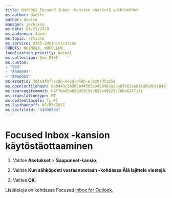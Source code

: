 ```yaml
---
title: 8000001 Focused Inbox -kansion käytöstä vaihtoehdot
ms.author: daeite
author: daeite
manager: jackiesm
ms.date: 04/21/2020
ms.audience: Admin
ms.topic: article
ms.service: o365-administration
ROBOTS: NOINDEX, NOFOLLOW
localization_priority: Normal
ms.collection: Adm_O365
ms.custom:
- "989"
- "8000001"
- "8000059"
ms.assetid: 7d169f0f-828b-4d2a-b60b-ec9297df2c59
ms.openlocfilehash: 8ab443c16069b44563a342948ca29a65d61a6616a5bdb8184978e70191eebcbc
ms.sourcegitcommit: b5f7da89a650d2915dc652449623c78be6247175
ms.translationtype: MT
ms.contentlocale: fi-FI
ms.lasthandoff: 08/05/2021
ms.locfileid: "54038694"
---
```

# <a name="turn-off-focused-inbox"></a>Focused Inbox -kansion käytöstäottaaminen

1. Valitse **Asetukset** \> **Saapuneet-kansio**.  

2. Valitse **Kun sähköposti vastaanotetaan** **-kohdassa Älä lajittele viestejä**.

3. Valitse **OK**.

Lisätietoja on kohdassa Focused [Inbox for Outlook.](https://support.office.com/article/f445ad7f-02f4-4294-a82e-71d8964e3978?wt.mc_id=Office_Outlook_com_Alchemy)
